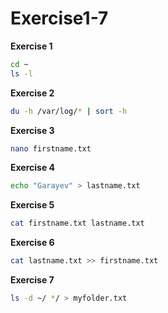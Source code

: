 # Exercise1-7
**Exercise 1**
```bash
cd ~
ls -l
```
**Exercise 2**
```bash
du -h /var/log/* | sort -h
```
**Exercise 3**
```bash
nano firstname.txt
```
**Exercise 4**
```bash
echo "Garayev" > lastname.txt
```
**Exercise 5**
```bash
cat firstname.txt lastname.txt
```
**Exercise 6**
```bash
cat lastname.txt >> firstname.txt
```
**Exercise 7**
```bash
ls -d ~/ */ > myfolder.txt
```
